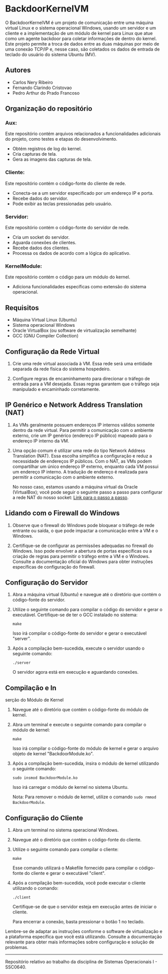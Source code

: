 # BackdoorKernelVM

O BackdoorKernelVM é um projeto de comunicação entre uma máquina virtual Linux e o sistema operacional Windows, usando um servidor e um cliente e a implementação de um módulo de kernel para Linux que atue como um agente backdoor para coletar informações de dentro do kernel. Este projeto permite a troca de dados entre as duas máquinas por meio de uma conexão TCP/IP e, nesse caso, são coletados os dados de entrada de teclado do usuário do sistema Ubuntu (MV).

## Autores
- Carlos Nery Ribeiro 
- Fernando Clarindo Cristovao  
- Pedro Arthur do Prado Francoso

## Organização do repositório
### Aux:
Este repositório contém arquivos relacionados a funcionalidades adicionais do projeto, como testes e etapas do desenvolvimento.
- Obtém registros de log do kernel.
- Cria capturas de tela.
- Gera as imagens das capturas de tela.
  
### Cliente:
Este repositório contém o código-fonte do cliente de rede.
- Conecta-se a um servidor especificado por um endereço IP e porta.
- Recebe dados do servidor.
- Pode exibir as teclas pressionadas pelo usuário.
  
### Servidor:
Este repositório contém o código-fonte do servidor de rede.
- Cria um socket do servidor.
- Aguarda conexões de clientes.
- Recebe dados dos clientes.
- Processa os dados de acordo com a lógica do aplicativo.
  
### KernelModule:
Este repositório contém o código para um módulo do kernel.
- Adiciona funcionalidades específicas como extensão do sistema operacional.


## Requisitos

- Máquina Virtual Linux (Ubuntu)
- Sistema operacional Windows
- Oracle VirtualBox (ou software de virtualização semelhante)
- GCC (GNU Compiler Collection)

## Configuração da Rede Virtual

1. Crie uma rede virtual associada à VM. Essa rede será uma entidade separada da rede física do sistema hospedeiro.

2. Configure regras de encaminhamento para direcionar o tráfego de entrada para a VM desejada. Essas regras garantem que o tráfego seja manipulado e encaminhado corretamente.

## IP Genérico e Network Address Translation (NAT)

1. As VMs geralmente possuem endereços IP internos válidos somente dentro da rede virtual. Para permitir a comunicação com o ambiente externo, crie um IP genérico (endereço IP público) mapeado para o endereço IP interno da VM.

2. Uma opção comum é utilizar uma rede do tipo Network Address Translation (NAT). Essa escolha simplifica a configuração e reduz a necessidade de endereços IP públicos. Com o NAT, as VMs podem compartilhar um único endereço IP externo, enquanto cada VM possui um endereço IP interno. A tradução de endereço é realizada para permitir a comunicação com o ambiente externo.

   No nosso caso, estamos usando a máquina virtual da Oracle (VirtualBox); você pode seguir o seguinte passo a passo para configurar a rede NAT do nosso socket: [Link para o passo a passo](https://stackoverflow.com/questions/48138413/how-to-connect-through-socket-to-virtual-machine).

## Lidando com o Firewall do Windows

1. Observe que o firewall do Windows pode bloquear o tráfego de rede entrante ou saída, o que pode impactar a comunicação entre a VM e o Windows.

2. Certifique-se de configurar as permissões adequadas no firewall do Windows. Isso pode envolver a abertura de portas específicas ou a criação de regras para permitir o tráfego entre a VM e o Windows. Consulte a documentação oficial do Windows para obter instruções específicas de configuração do firewall.

## Configuração do Servidor

1. Abra a máquina virtual (Ubuntu) e navegue até o diretório que contém o código-fonte do servidor.

2. Utilize o seguinte comando para compilar o código do servidor e gerar o executável. Certifique-se de ter o GCC instalado no sistema:

   ```shell
   make
   ```

   Isso irá compilar o código-fonte do servidor e gerar o executável "server".

3. Após a compilação bem-sucedida, execute o servidor usando o seguinte comando:

   ```shell
   ./server
   ```

   O servidor agora está em execução e aguardando conexões.

## Compilação e In

serção do Módulo de Kernel

1. Navegue até o diretório que contém o código-fonte do módulo de kernel.

2. Abra um terminal e execute o seguinte comando para compilar o módulo de kernel:

   ```shell
   make
   ```

   Isso irá compilar o código-fonte do módulo de kernel e gerar o arquivo objeto de kernel "BackdoorModule.ko".

3. Após a compilação bem-sucedida, insira o módulo de kernel utilizando o seguinte comando:

   ```shell
   sudo insmod BackdoorModule.ko
   ```

   Isso irá carregar o módulo de kernel no sistema Ubuntu.

   Nota: Para remover o módulo de kernel, utilize o comando `sudo rmmod BackdoorModule`.

## Configuração do Cliente

1. Abra um terminal no sistema operacional Windows.

2. Navegue até o diretório que contém o código-fonte do cliente.

3. Utilize o seguinte comando para compilar o cliente:

   ```shell
   make
   ```

   Esse comando utilizará o Makefile fornecido para compilar o código-fonte do cliente e gerar o executável "client".

4. Após a compilação bem-sucedida, você pode executar o cliente utilizando o comando:

   ```shell
   ./client
   ```

   Certifique-se de que o servidor esteja em execução antes de iniciar o cliente.

   Para encerrar a conexão, basta pressionar o botão 1 no teclado.

Lembre-se de adaptar as instruções conforme o software de virtualização e a plataforma específica que você está utilizando. Consulte a documentação relevante para obter mais informações sobre configuração e solução de problemas.

---
Repositório relativo ao trabalho da disciplina de Sistemas Operacionais I - SSC0640.
